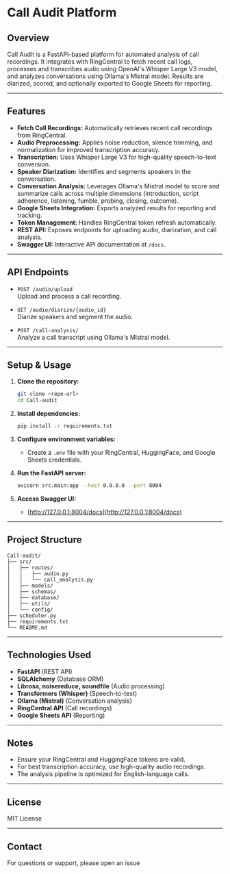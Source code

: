 # Call Audit Platform

## Overview

Call Audit is a FastAPI-based platform for automated analysis of call recordings. It integrates with RingCentral to fetch recent call logs, processes and transcribes audio using OpenAI's Whisper Large V3 model, and analyzes conversations using Ollama's Mistral model. Results are diarized, scored, and optionally exported to Google Sheets for reporting.

---

## Features

- **Fetch Call Recordings:** Automatically retrieves recent call recordings from RingCentral.
- **Audio Preprocessing:** Applies noise reduction, silence trimming, and normalization for improved transcription accuracy.
- **Transcription:** Uses Whisper Large V3 for high-quality speech-to-text conversion.
- **Speaker Diarization:** Identifies and segments speakers in the conversation.
- **Conversation Analysis:** Leverages Ollama's Mistral model to score and summarize calls across multiple dimensions (introduction, script adherence, listening, fumble, probing, closing, outcome).
- **Google Sheets Integration:** Exports analyzed results for reporting and tracking.
- **Token Management:** Handles RingCentral token refresh automatically.
- **REST API:** Exposes endpoints for uploading audio, diarization, and call analysis.
- **Swagger UI:** Interactive API documentation at `/docs`.

---

## API Endpoints

- `POST /audio/upload`  
  Upload and process a call recording.

- `GET /audio/diarize/{audio_id}`  
  Diarize speakers and segment the audio.

- `POST /call-analysis/`  
  Analyze a call transcript using Ollama's Mistral model.

---

## Setup & Usage

1. **Clone the repository:**
   ```sh
   git clone <repo-url>
   cd Call-audit
   ```

2. **Install dependencies:**
   ```sh
   pip install -r requirements.txt
   ```

3. **Configure environment variables:**
   - Create a `.env` file with your RingCentral, HuggingFace, and Google Sheets credentials.

4. **Run the FastAPI server:**
   ```sh
   uvicorn src.main:app --host 0.0.0.0 --port 8004
   ```

5. **Access Swagger UI:**
   - [http://127.0.0.1:8004/docs](http://127.0.0.1:8004/docs)

---

## Project Structure

```
Call-audit/
├── src/
│   ├── routes/
│   │   ├── audio.py
│   │   └── call_analysis.py
│   ├── models/
│   ├── schemas/
│   ├── database/
│   ├── utils/
│   └── config/
├── scheduler.py
├── requirements.txt
└── README.md
```

---

## Technologies Used

- **FastAPI** (REST API)
- **SQLAlchemy** (Database ORM)
- **Librosa, noisereduce, soundfile** (Audio processing)
- **Transformers (Whisper)** (Speech-to-text)
- **Ollama (Mistral)** (Conversation analysis)
- **RingCentral API** (Call recordings)
- **Google Sheets API** (Reporting)

---

## Notes

- Ensure your RingCentral and HuggingFace tokens are valid.
- For best transcription accuracy, use high-quality audio recordings.
- The analysis pipeline is optimized for English-language calls.

---

## License

MIT License

---

## Contact

For questions or support, please open an issue
